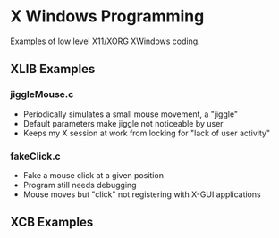 # X Windows Programming

Examples of low level X11/XORG XWindows coding.

## XLIB Examples

### jiggleMouse.c

* Periodically simulates a small mouse movement, a "jiggle"
* Default parameters make jiggle not noticeable by user
* Keeps my X session at work from locking for "lack of user activity"

### fakeClick.c

* Fake a mouse click at a given position
* Program still needs debugging
* Mouse moves but "click" not registering with X-GUI applications

## XCB Examples
